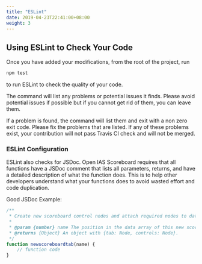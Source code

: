 ```yaml
---
title: "ESLint"
date: 2019-04-23T22:41:00+08:00
weight: 3
---
```


## Using ESLint to Check Your Code

Once you have added your modifications, from the root of the project, run
```bash
npm test
```
to run ESLint to check the quality of your code.

The command will list any problems or potential issues it finds. Please avoid potential issues if possible but if you cannot get rid of them, you can leave them.

If a problem is found, the command will list them and exit with a non zero exit code. Please fix the problems that are listed. If any of these problems exist, your contribution will not pass Travis CI check and will not be merged.

### ESLint Configuration

ESLint also checks for JSDoc. Open IAS Scoreboard requires that all functions have a JSDoc comment that lists all parameters, returns, and have a detailed description of what the function does. This is to help other developers understand what your functions does to avoid wasted effort and code duplication.

Good JSDoc Example:
```javascript
/**
 * Create new scoreboard control nodes and attach required nodes to data object.
 *
 * @param {number} name The position in the data array of this new scoreboard.
 * @returns {Object} An object with {tab: Node, controls: Node}.
 */
function newscoreboardtab(name) {
    // function code
}
```